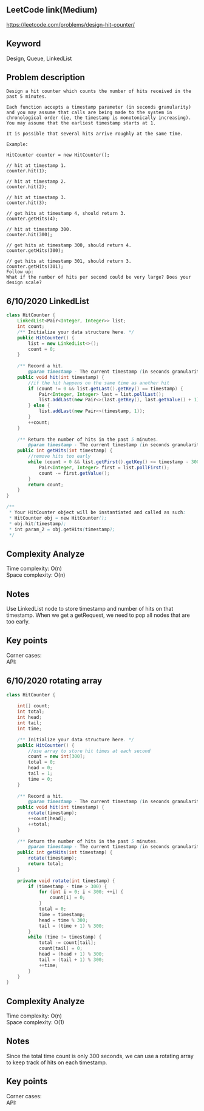 ## LeetCode link(Medium)
https://leetcode.com/problems/design-hit-counter/

## Keyword
Design, Queue, LinkedList

## Problem description
```
Design a hit counter which counts the number of hits received in the past 5 minutes.

Each function accepts a timestamp parameter (in seconds granularity) and you may assume that calls are being made to the system in chronological order (ie, the timestamp is monotonically increasing). You may assume that the earliest timestamp starts at 1.

It is possible that several hits arrive roughly at the same time.

Example:

HitCounter counter = new HitCounter();

// hit at timestamp 1.
counter.hit(1);

// hit at timestamp 2.
counter.hit(2);

// hit at timestamp 3.
counter.hit(3);

// get hits at timestamp 4, should return 3.
counter.getHits(4);

// hit at timestamp 300.
counter.hit(300);

// get hits at timestamp 300, should return 4.
counter.getHits(300);

// get hits at timestamp 301, should return 3.
counter.getHits(301); 
Follow up:
What if the number of hits per second could be very large? Does your design scale?
```

## 6/10/2020 LinkedList
```java
class HitCounter {
    LinkedList<Pair<Integer, Integer>> list;
    int count;
    /** Initialize your data structure here. */
    public HitCounter() {
        list = new LinkedList<>();
        count = 0;
    }
    
    /** Record a hit.
        @param timestamp - The current timestamp (in seconds granularity). */
    public void hit(int timestamp) {
        //if the hit happens on the same time as another hit
        if (count != 0 && list.getLast().getKey() == timestamp) {
            Pair<Integer, Integer> last = list.pollLast();
            list.addLast(new Pair<>(last.getKey(), last.getValue() + 1));
        } else {
            list.addLast(new Pair<>(timestamp, 1));
        }
        ++count;
    }
    
    /** Return the number of hits in the past 5 minutes.
        @param timestamp - The current timestamp (in seconds granularity). */
    public int getHits(int timestamp) {
        //remove hits too early
        while (count > 0 && list.getFirst().getKey() <= timestamp - 300) {
            Pair<Integer, Integer> first = list.pollFirst();
            count -= first.getValue();
        }
        return count;
    }
}

/**
 * Your HitCounter object will be instantiated and called as such:
 * HitCounter obj = new HitCounter();
 * obj.hit(timestamp);
 * int param_2 = obj.getHits(timestamp);
 */
```

## Complexity Analyze
Time complexity: O(n)\
Space complexity: O(n)

## Notes
Use LinkedList node to store timestamp and number of hits on that timestamp. When we get a getRequest, we need to pop all nodes that are too early.

## Key points
Corner cases: \
API:


## 6/10/2020 rotating array
```java
class HitCounter {
    
    int[] count;
    int total;
    int head;
    int tail;
    int time;

    /** Initialize your data structure here. */
    public HitCounter() {
        //use array to store hit times at each second
        count = new int[300];
        total = 0;
        head = 0;
        tail = 1;
        time = 0;
    }
    
    /** Record a hit.
        @param timestamp - The current timestamp (in seconds granularity). */
    public void hit(int timestamp) {
        rotate(timestamp);
        ++count[head];
        ++total;
    }
    
    /** Return the number of hits in the past 5 minutes.
        @param timestamp - The current timestamp (in seconds granularity). */
    public int getHits(int timestamp) {
        rotate(timestamp);
        return total;
    }
    
    private void rotate(int timestamp) {
        if (timestamp - time > 300) {
            for (int i = 0; i < 300; ++i) {
                count[i] = 0;
            }
            total = 0;
            time = timestamp;
            head = time % 300;
            tail = (time + 1) % 300;
        }
        while (time != timestamp) {
            total -= count[tail];
            count[tail] = 0;
            head = (head + 1) % 300;
            tail = (tail + 1) % 300;
            ++time;
        }
    }
}
```

## Complexity Analyze
Time complexity: O(n)\
Space complexity: O(1)

## Notes
Since the total time count is only 300 seconds, we can use a rotating array to keep track of hits on each timestamp.

## Key points
Corner cases: \
API: